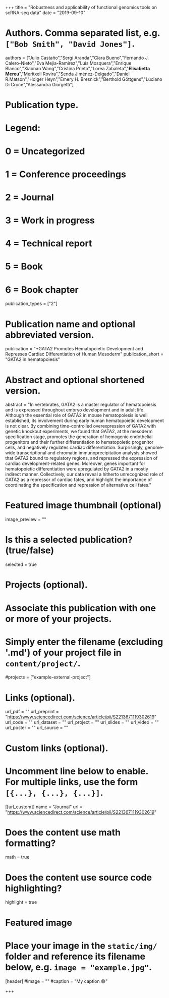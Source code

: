 +++
title = "Robustness and applicability of functional genomics tools on scRNA-seq data"
date = "2019-09-10"

# Authors. Comma separated list, e.g. `["Bob Smith", "David Jones"]`.

authors = ["Julio Castaño","Sergi Aranda","Clara Bueno","Fernando J. Calero-Nieto","Eva Mejia-Ramirez","Luis Mosquera","Enrique Blanco","Xiaonan Wang","Cristina Prieto","Lorea Zabaleta","**Elisabetta Mereu**","Meritxell Rovira","Senda Jiménez-Delgado","Daniel R.Matson","Holger Heyn","Emery H. Bresnick","Berthold Göttgens","Luciano Di Croce","Alessandra Giorgetti"]



# Publication type.
# Legend:
# 0 = Uncategorized
# 1 = Conference proceedings
# 2 = Journal
# 3 = Work in progress
# 4 = Technical report
# 5 = Book
# 6 = Book chapter
publication_types = ["2"]

# Publication name and optional abbreviated version.
publication = "*GATA2 Promotes Hematopoietic Development and Represses Cardiac Differentiation of Human Mesoderm"
publication_short = "GATA2 in hematopoiesis"


# Abstract and optional shortened version.
abstract = "In vertebrates, GATA2 is a master regulator of hematopoiesis and is expressed throughout embryo development and in adult life. Although the essential role of GATA2 in mouse hematopoiesis is well established, its involvement during early human hematopoietic development is not clear. By combining time-controlled overexpression of GATA2 with genetic knockout experiments, we found that GATA2, at the mesoderm specification stage, promotes the generation of hemogenic endothelial progenitors and their further differentiation to hematopoietic progenitor cells, and negatively regulates cardiac differentiation. Surprisingly, genome-wide transcriptional and chromatin immunoprecipitation analysis showed that GATA2 bound to regulatory regions, and repressed the expression of cardiac development-related genes. Moreover, genes important for hematopoietic differentiation were upregulated by GATA2 in a mostly indirect manner. Collectively, our data reveal a hitherto unrecognized role of GATA2 as a repressor of cardiac fates, and highlight the importance of coordinating the specification and repression of alternative cell fates."

# Featured image thumbnail (optional)
image_preview = ""

# Is this a selected publication? (true/false)
selected = true

# Projects (optional).
#   Associate this publication with one or more of your projects.
#   Simply enter the filename (excluding '.md') of your project file in `content/project/`.
#projects = ["example-external-project"]

# Links (optional).
url_pdf = ""
url_preprint = "https://www.sciencedirect.com/science/article/pii/S2213671119302619"
url_code = ""
url_dataset = ""
url_project = ""
url_slides = ""
url_video = ""
url_poster = ""
url_source = ""

# Custom links (optional).
#   Uncomment line below to enable. For multiple links, use the form `[{...}, {...}, {...}]`.
[[url_custom]]
name = "Journal"
url = "https://www.sciencedirect.com/science/article/pii/S2213671119302619"

# Does the content use math formatting?
math = true

# Does the content use source code highlighting?
highlight = true
  
# Featured image
# Place your image in the `static/img/` folder and reference its filename below, e.g. `image = "example.jpg"`.
[header]
#image = ""
#caption = "My caption :smile:"

+++


